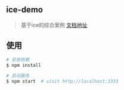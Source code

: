 
## ice-demo

> 基于ice的综合案例
> [文档地址](https://www.yuque.com/niaoshuai/jishu/khyvbk)

## 使用

```bash
# 安装依赖
$ npm install

# 启动服务
$ npm start  # visit http://localhost:3333
```

